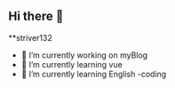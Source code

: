 ## Hi there 👋


**striver132
- 🔭 I’m currently working on myBlog
- 🌱 I’m currently learning vue
- 📗 I’m currently learning English
-coding
